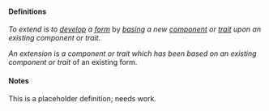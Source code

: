 #### Definitions

*To extend* is *to [develop](https://github.com/gcassel/Modular-Organization-Terminology/blob/master/terms/develop.md) a [form](https://github.com/gcassel/Modular-Organization-Terminology/blob/master/terms/form.md)* by *[basing](https://github.com/gcassel/Modular-Organization-Terminology/blob/master/terms/base.md) a new [component](https://github.com/gcassel/Modular-Organization-Terminology/blob/master/terms/component.md) or [trait](https://github.com/gcassel/Modular-Organization-Terminology/blob/master/terms/trait.md) upon an existing component or trait*.

*An extension* is *a component or trait which has been based on an existing component or trait* of an existing form.

#### Notes

This is a placeholder definition; needs work.
